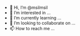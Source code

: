 - 👋 Hi, I’m @msilmsil
- 👀 I’m interested in ...
- 🌱 I’m currently learning ...
- 💞️ I’m looking to collaborate on ...
- 📫 How to reach me ...

<!---
msilmsil/msilmsil is a ✨ special ✨ repository because its `README.md` (this file) appears on your GitHub profile.
You can click the Preview link to take a look at your changes.
--->
